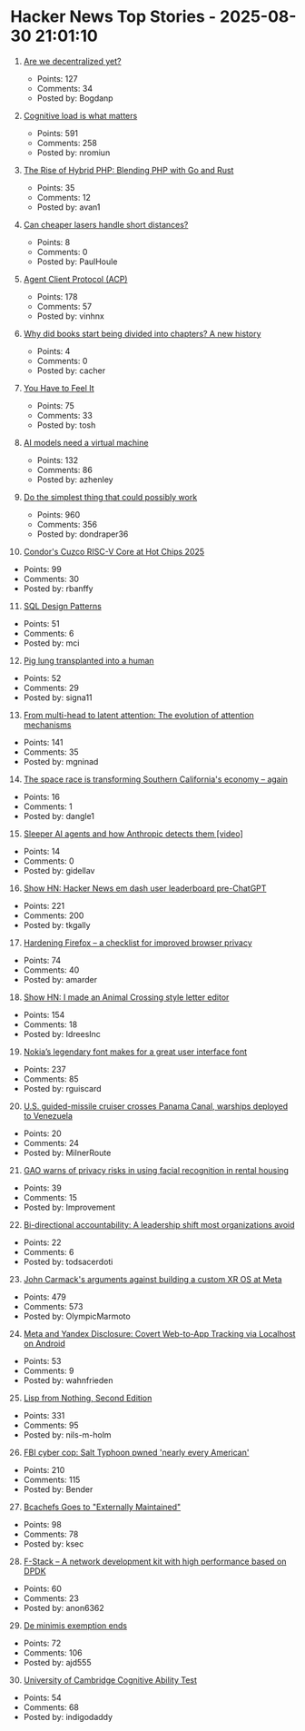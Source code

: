 # Hacker News Top Stories - 2025-08-30 21:01:10

1. [Are we decentralized yet?](https://arewedecentralizedyet.online/)
   - Points: 127
   - Comments: 34
   - Posted by: Bogdanp

2. [Cognitive load is what matters](https://github.com/zakirullin/cognitive-load)
   - Points: 591
   - Comments: 258
   - Posted by: nromiun

3. [The Rise of Hybrid PHP: Blending PHP with Go and Rust](https://yekdeveloper.com/p/4-the-rise-of-hybrid-php)
   - Points: 35
   - Comments: 12
   - Posted by: avan1

4. [Can cheaper lasers handle short distances?](https://semiengineering.com/can-cheaper-lasers-handle-short-distances/)
   - Points: 8
   - Comments: 0
   - Posted by: PaulHoule

5. [Agent Client Protocol (ACP)](https://agentclientprotocol.com/overview/introduction)
   - Points: 178
   - Comments: 57
   - Posted by: vinhnx

6. [Why did books start being divided into chapters? A new history](https://sydneyreviewofbooks.com/reviews/just-a-little-longer)
   - Points: 4
   - Comments: 0
   - Posted by: cacher

7. [You Have to Feel It](https://mitchellh.com/writing/feel-it)
   - Points: 75
   - Comments: 33
   - Posted by: tosh

8. [AI models need a virtual machine](https://blog.sigplan.org/2025/08/29/ai-models-need-a-virtual-machine/)
   - Points: 132
   - Comments: 86
   - Posted by: azhenley

9. [Do the simplest thing that could possibly work](https://www.seangoedecke.com/the-simplest-thing-that-could-possibly-work/)
   - Points: 960
   - Comments: 356
   - Posted by: dondraper36

10. [Condor's Cuzco RISC-V Core at Hot Chips 2025](https://chipsandcheese.com/p/condors-cuzco-risc-v-core-at-hot)
   - Points: 99
   - Comments: 30
   - Posted by: rbanffy

11. [SQL Design Patterns](https://vadimtropashko.wordpress.com/%e2%80%9csql-design-patterns%e2%80%9d-book/about/)
   - Points: 51
   - Comments: 6
   - Posted by: mci

12. [Pig lung transplanted into a human](https://www.sciencealert.com/pig-lung-transplanted-into-a-human-in-major-scientific-first)
   - Points: 52
   - Comments: 29
   - Posted by: signa11

13. [From multi-head to latent attention: The evolution of attention mechanisms](https://vinithavn.medium.com/from-multi-head-to-latent-attention-the-evolution-of-attention-mechanisms-64e3c0505f24)
   - Points: 141
   - Comments: 35
   - Posted by: mgninad

14. [The space race is transforming Southern California's economy – again](https://www.latimes.com/business/story/2025-08-28/how-the-new-space-economy-is-transforming-southern-california)
   - Points: 16
   - Comments: 1
   - Posted by: dangle1

15. [Sleeper AI agents and how Anthropic detects them [video]](https://www.youtube.com/watch?v=Z3WMt_ncgUI)
   - Points: 14
   - Comments: 0
   - Posted by: gidellav

16. [Show HN: Hacker News em dash user leaderboard pre-ChatGPT](https://www.gally.net/miscellaneous/hn-em-dash-user-leaderboard.html)
   - Points: 221
   - Comments: 200
   - Posted by: tkgally

17. [Hardening Firefox – a checklist for improved browser privacy](https://andrewmarder.net/firefox/)
   - Points: 74
   - Comments: 40
   - Posted by: amarder

18. [Show HN: I made an Animal Crossing style letter editor](https://acmail.idreesinc.com)
   - Points: 154
   - Comments: 18
   - Posted by: IdreesInc

19. [Nokia’s legendary font makes for a great user interface font](https://www.osnews.com/story/143222/it-turns-out-nokias-legendary-font-makes-for-a-great-general-user-interface-font/)
   - Points: 237
   - Comments: 85
   - Posted by: rguiscard

20. [U.S. guided-missile cruiser crosses Panama Canal, warships deployed to Venezuela](https://www.cbsnews.com/news/us-guided-missile-cruiser-panama-canal-warships-deployed-venezuela/)
   - Points: 20
   - Comments: 24
   - Posted by: MilnerRoute

21. [GAO warns of privacy risks in using facial recognition in rental housing](https://files.gao.gov/reports/GAO-25-107196/index.html)
   - Points: 39
   - Comments: 15
   - Posted by: Improvement

22. [Bi-directional accountability: A leadership shift most organizations avoid](https://www.alnewkirk.com/bidirectional-accountability/)
   - Points: 22
   - Comments: 6
   - Posted by: todsacerdoti

23. [John Carmack's arguments against building a custom XR OS at Meta](https://twitter.com/ID_AA_Carmack/status/1961172409920491849)
   - Points: 479
   - Comments: 573
   - Posted by: OlympicMarmoto

24. [Meta and Yandex Disclosure: Covert Web-to-App Tracking via Localhost on Android](https://localmess.github.io?new)
   - Points: 53
   - Comments: 9
   - Posted by: wahnfrieden

25. [Lisp from Nothing, Second Edition](http://t3x.org/lfn/index.html)
   - Points: 331
   - Comments: 95
   - Posted by: nils-m-holm

26. [FBI cyber cop: Salt Typhoon pwned 'nearly every American'](https://www.theregister.com/2025/08/28/fbi_cyber_cop_salt_typhoon/)
   - Points: 210
   - Comments: 115
   - Posted by: Bender

27. [Bcachefs Goes to "Externally Maintained"](https://lwn.net/Articles/1035736/)
   - Points: 98
   - Comments: 78
   - Posted by: ksec

28. [F-Stack – A network development kit with high performance based on DPDK](https://www.f-stack.org/)
   - Points: 60
   - Comments: 23
   - Posted by: anon6362

29. [De minimis exemption ends](https://www.washingtonpost.com/business/2025/08/30/de-minimis-tax-canceled-orders-delays/)
   - Points: 72
   - Comments: 106
   - Posted by: ajd555

30. [University of Cambridge Cognitive Ability Test](https://planning.e-psychometrics.com/test/icar60)
   - Points: 54
   - Comments: 68
   - Posted by: indigodaddy

